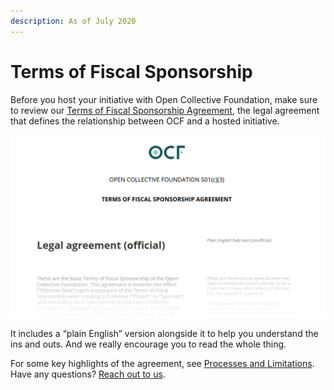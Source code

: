 ```yaml
---
description: As of July 2020
---
```


# Terms of Fiscal Sponsorship

Before you host your initiative with Open Collective Foundation, make sure to review our [Terms of Fiscal Sponsorship Agreement](https://docs.google.com/document/u/2/d/e/2PACX-1vQ_fs7IOojAHaMBKYtaJetlTXJZLnJ7flIWkwxUSQtTkWUMtwFYC2ssb-ooBnT-Ldl6wbVhNQiCkSms/pub), the legal agreement that defines the relationship between OCF and a hosted initiative.

![](../.gitbook/assets/0.png)

It includes a “plain English” version alongside it to help you understand the ins and outs. And we really encourage you to read the whole thing.

For some key highlights of the agreement, see [Processes and Limitations](https://docs.opencollective.foundation/how-it-works/processes-and-limitations). Have any questions? [Reach out to us](mailto:contact@opencollective.foundation).

